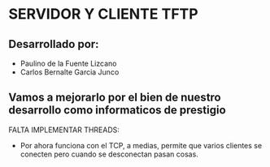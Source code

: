 # SERVIDOR Y CLIENTE TFTP
## Desarrollado por:
- Paulino de la Fuente Lizcano
- Carlos Bernalte Garcia Junco

## Vamos a mejorarlo por el bien de nuestro desarrollo como informaticos de prestigio
FALTA IMPLEMENTAR THREADS:
 -  Por ahora funciona con el TCP, a medias, permite que varios clientes se conecten pero cuando se desconectan pasan cosas.
